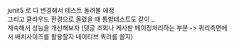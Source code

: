 junit5 로 다 변경해서 테스트 돌려볼 에정   
그리고 클라우드 환경으로 올렸을 때 통합테스트도 같이 ,,    
계속해서 성능을 개선해보자 (댓글 조회나 게사판 페이징처리하는 부분 -> 쿼리측면에서 배치사이즈를 활용할지 네이티브 쿼리를 쓸지) 
